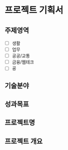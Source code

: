 # 프로젝트 기획서
## 주제영역
- [ ] 생활
- [ ] 업무
- [ ] 공공/교통
- [ ] 금융/웹테크
- [ ] 굥
## 기술분야
## 성과목표
## 프로젝트명
## 프로젝트 개요